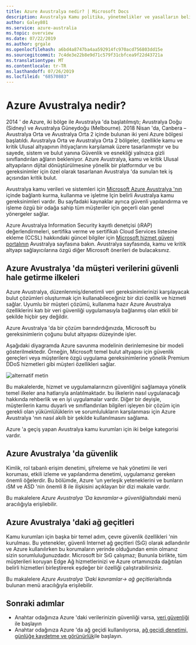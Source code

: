 ```yaml
---
title: Azure Avustralya nedir? | Microsoft Docs
description: Avustralya Kamu politika, yönetmelikler ve yasalların belirli ihtiyaçlarını karşılamak üzere Avustralya bölgeleri içinde Azure 'u yapılandırma kılavuzu.
author: Galey801
ms.service: azure-australia
ms.topic: overview
ms.date: 07/22/2019
ms.author: grgale
ms.openlocfilehash: a6bd4a8747ba4aa592914fc970acd756803dd15e
ms.sourcegitcommit: 7c4de3e22b8e9d71c579f31cbfcea9f22d43721a
ms.translationtype: MT
ms.contentlocale: tr-TR
ms.lasthandoff: 07/26/2019
ms.locfileid: "68570883"
---
```

# <a name="what-is-azure-australia"></a>Azure Avustralya nedir?

2014 ' de Azure, iki bölge ile Avustralya 'da başlatılmıştı; Avustralya Doğu (Sidney) ve Avustralya Güneydoğu (Melbourne). 2018 Nisan 'da, Canbera – Avustralya Orta ve Avustralya Orta 2 içinde bulunan iki yeni Azure bölgesi başlatıldı. Avustralya Orta ve Avustralya Orta 2 bölgeler, özellikle kamu ve kritik Ulusal altyapının ihtiyaçlarını karşılamak üzere tasarlanmıştır ve bu sayede, sistem ve bulut yanına Güvenlik ve esnekliği yalnızca gizli sınıflandırılan ağların bekleniyor. Azure Avustralya, kamu ve kritik Ulusal altyapıların dijital dönüştürülmesine yönelik bir platformdur ve bu gereksinimler için özel olarak tasarlanan Avustralya 'da sunulan tek iş açısından kritik bulut.

Avustralya kamu verileri ve sistemleri için [Microsoft Azure Avustralya 'nın](https://azure.microsoft.com/global-infrastructure/australia/) içinde bağlantı kurma, kullanma ve işletme Için belirli Avustralya kamu gereksinimleri vardır. Bu sayfadaki kaynaklar ayrıca güvenli yapılandırma ve işleme özgü bir odağa sahip tüm müşteriler için geçerli olan genel yönergeler sağlar.

Azure Avustralya Information Security kayıtlı denetçisi (ıRAP) değerlendirmeleri, sertifika verme ve sertifikalı Cloud Services listesine ekleme (CCSL) hakkındaki güncel bilgiler için [Microsoft hizmet güveni portalının](https://aka.ms/au-irap) Avustralya sayfasına bakın. Avustralya sayfasında, kamu ve kritik altyapı sağlayıcılarına özgü diğer Microsoft önerileri de bulacaksınız.

## <a name="principles-for-securing-customer-data-in-azure-australia"></a>Azure Avustralya 'da müşteri verilerini güvenli hale getirme ilkeleri

Azure Avustralya, düzenlenmiş/denetimli veri gereksinimlerinizi karşılayacak bulut çözümleri oluşturmak için kullanabileceğiniz bir dizi özellik ve hizmeti sağlar. Uyumlu bir müşteri çözümü, kullanıma hazır Azure Avustralya özelliklerini katı bir veri güvenliği uygulamasıyla bağlanmış olan etkili bir şekilde hiçbir şey değildir.

Azure Avustralya 'da bir çözüm barındırdığınızda, Microsoft bu gereksinimlerin çoğunu bulut altyapısı düzeyinde işler.

Aşağıdaki diyagramda Azure savunma modelinin derinlemesine bir modeli gösterilmektedir. Örneğin, Microsoft temel bulut altyapısı için güvenlik gereçleri veya müşterilere özgü uygulama gereksinimlerine yönelik Premium DDoS hizmetleri gibi müşteri özellikleri sağlar.

![alternatif metin](media/defenceindepth.png)

Bu makalelerde, hizmet ve uygulamalarınızın güvenliğini sağlamaya yönelik temel ilkeler ana hatlarıyla anlatılmaktadır. bu ilkelerin nasıl uygulanacağı hakkında rehberlik ve en iyi uygulamalar vardır. Diğer bir deyişle, müşterilerin kamu duyarlı ve sınıflandırılan bilgileri işleyen bir çözüm için gerekli olan yükümlülüklerin ve sorumlulukların karşılanması için Azure Avustralya 'nın nasıl akıllı bir şekilde kullanılmasını sağlama.

Azure 'a geçiş yapan Avustralya kamu kurumları için iki belge kategorisi vardır.

## <a name="security-in-azure-australia"></a>Azure Avustralya 'da güvenlik

Kimlik, rol tabanlı erişim denetimi, şifreleme ve hak yönetimi ile veri koruması, etkili izleme ve yapılandırma denetimi, uygulamanız gereken önemli öğelerdir. Bu bölümde, Azure 'un yerleşik yeteneklerini ve bunların ıSM ve ASD 'nin önemli 8 ile ilişkisini açıklayan bir dizi makale vardır.

Bu makalelere *Azure Avustralya 'Da kavramlar-> güvenliği*altındaki menü aracılığıyla erişilebilir.

## <a name="gateways-in-azure-australia"></a>Azure Avustralya 'daki ağ geçitleri

Kamu kurumları için başka bir temel adım, çevre güvenlik özellikleri 'nin kurulması. Bu yetenekler, güvenli Internet ağ geçitleri (SıG) olarak adlandırılır ve Azure kullanılırken bu korumaların yerinde olduğundan emin olmanız sizin sorumluluğunuzdadır. Microsoft bir SıG çalışmaz; Bununla birlikte, tüm müşterileri koruyan Edge Ağ hizmetlerinizi ve Azure ortamınızda dağıtılan belirli hizmetleri birleştirerek eşdeğer bir özelliği çalıştırabilirsiniz.

Bu makalelere *Azure Avustralya 'Daki kavramlar-> ağ geçitleri*altında bulunan menü aracılığıyla erişilebilir.

## <a name="next-steps"></a>Sonraki adımlar

* Anahtar odağınıza Azure 'daki verilerinizin güvenliği varsa, [veri güvenliği](secure-your-data.md) ile başlayın
* Anahtar odağınıza Azure 'da ağ geçidi kullanılıyorsa, [ağ geçidi denetimi, günlüğe kaydetme ve görünürlük](gateway-log-audit-visibility.md)ile başlayın.
